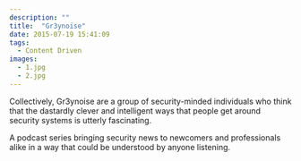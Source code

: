 ```yaml
---
description: ""
title:  "Gr3ynoise"
date: 2015-07-19 15:41:09
tags:
  - Content Driven
images:
  - 1.jpg
  - 2.jpg
---
```


Collectively, Gr3ynoise are a group of security-minded individuals who think that the dastardly clever and intelligent ways that people get around security systems is utterly fascinating.

A podcast series bringing security news to newcomers and professionals alike in a way that could be understood by anyone listening.
